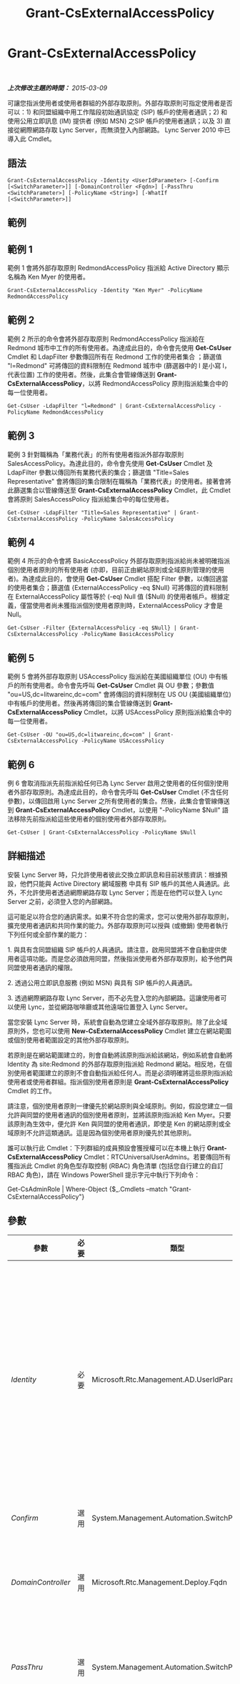 ﻿---
title: Grant-CsExternalAccessPolicy
TOCTitle: Grant-CsExternalAccessPolicy
ms:assetid: 451fef34-3021-4261-8494-b36420b04c82
ms:mtpsurl: https://technet.microsoft.com/zh-tw/library/Gg425942(v=OCS.15)
ms:contentKeyID: 49290769
ms.date: 08/10/2015
mtps_version: v=OCS.15
ms.translationtype: HT
---

# Grant-CsExternalAccessPolicy

 

_**上次修改主題的時間：** 2015-03-09_

可讓您指派使用者或使用者群組的外部存取原則。外部存取原則可指定使用者是否可以：1) 和同盟組織中用工作階段初始通訊協定 (SIP) 帳戶的使用者通訊；2) 和使用公用立即訊息 (IM) 提供者 (例如 MSN) 之SIP 帳戶的使用者通訊；以及 3) 直接從網際網路存取 Lync Server，而無須登入內部網路。 Lync Server 2010 中已導入此 Cmdlet。

## 語法

    Grant-CsExternalAccessPolicy -Identity <UserIdParameter> [-Confirm [<SwitchParameter>]] [-DomainController <Fqdn>] [-PassThru <SwitchParameter>] [-PolicyName <String>] [-WhatIf [<SwitchParameter>]]

## 範例

## 範例 1

範例 1 會將外部存取原則 RedmondAccessPolicy 指派給 Active Directory 顯示名稱為 Ken Myer 的使用者。

    Grant-CsExternalAccessPolicy -Identity "Ken Myer" -PolicyName RedmondAccessPolicy

## 範例 2

範例 2 所示的命令會將外部存取原則 RedmondAccessPolicy 指派給在 Redmond 城市中工作的所有使用者。為達成此目的，命令會先使用 **Get-CsUser** Cmdlet 和 LdapFilter 參數傳回所有在 Redmond 工作的使用者集合 ；篩選值 "l=Redmond" 可將傳回的資料限制在 Redmond 城市中 (篩選器中的 l 是小寫 l，代表位置) 工作的使用者。然後，此集合會管線傳送到 **Grant-CsExternalAccessPolicy**，以將 RedmondAccessPolicy 原則指派給集合中的每一位使用者。

    Get-CsUser -LdapFilter "l=Redmond" | Grant-CsExternalAccessPolicy -PolicyName RedmondAccessPolicy

## 範例 3

範例 3 針對職稱為「業務代表」的所有使用者指派外部存取原則 SalesAccessPolicy。為達此目的，命令會先使用 **Get-CsUser** Cmdlet 及 LdapFilter 參數以傳回所有業務代表的集合；篩選值 "Title=Sales Representative" 會將傳回的集合限制在職稱為「業務代表」的使用者。接著會將此篩選集合以管線傳送至 **Grant-CsExternalAccessPolicy** Cmdlet，此 Cmdlet 會將原則 SalesAccessPolicy 指派給集合中的每位使用者。

    Get-CsUser -LdapFilter "Title=Sales Representative" | Grant-CsExternalAccessPolicy -PolicyName SalesAccessPolicy

## 範例 4

範例 4 所示的命令會將 BasicAccessPolicy 外部存取原則指派給尚未被明確指派個別使用者原則的所有使用者 (亦即，目前正由網站原則或全域原則管理的使用者)。為達成此目的，會使用 **Get-CsUser** Cmdlet 搭配 Filter 參數，以傳回適當的使用者集合；篩選值 {ExternalAccessPolicy -eq $Null} 可將傳回的資料限制在 ExternalAccessPolicy 屬性等於 (-eq) Null 值 ($Null) 的使用者帳戶。根據定義，僅當使用者尚未獲指派個別使用者原則時，ExternalAccessPolicy 才會是 Null。

    Get-CsUser -Filter {ExternalAccessPolicy -eq $Null} | Grant-CsExternalAccessPolicy -PolicyName BasicAccessPolicy

## 範例 5

範例 5 會將外部存取原則 USAccessPolicy 指派給在美國組織單位 (OU) 中有帳戶的所有使用者。命令會先呼叫 **Get-CsUser** Cmdlet 與 OU 參數；參數值 "ou=US,dc=litwareinc,dc=com" 會將傳回的資料限制在 US OU (美國組織單位) 中有帳戶的使用者。然後再將傳回的集合管線傳送到 **Grant-CsExternalAccessPolicy** Cmdlet，以將 USAccessPolicy 原則指派給集合中的每一位使用者。

    Get-CsUser -OU "ou=US,dc=litwareinc,dc=com" | Grant-CsExternalAccessPolicy -PolicyName USAccessPolicy

## 範例 6

例 6 會取消指派先前指派給任何已為 Lync Server 啟用之使用者的任何個別使用者外部存取原則。為達成此目的，命令會先呼叫 **Get-CsUser** Cmdlet (不含任何參數)，以傳回啟用 Lync Server 之所有使用者的集合。然後，此集合會管線傳送到 **Grant-CsExternalAccessPolicy** Cmdlet，以使用 "-PolicyName $Null" 語法移除先前指派給這些使用者的個別使用者外部存取原則。

    Get-CsUser | Grant-CsExternalAccessPolicy -PolicyName $Null

## 詳細描述

安裝 Lync Server 時，只允許使用者彼此交換立即訊息和目前狀態資訊：根據預設，他們只能與 Active Directory 網域服務 中具有 SIP 帳戶的其他人員通訊。此外，不允許使用者透過網際網路存取 Lync Server；而是在他們可以登入 Lync Server 之前，必須登入您的內部網路。

這可能足以符合您的通訊需求。如果不符合您的需求，您可以使用外部存取原則，擴充使用者通訊和共同作業的能力。外部存取原則可以授與 (或撤銷) 使用者執行下列任何或全部作業的能力：

1\. 與具有含同盟組織 SIP 帳戶的人員通訊。請注意，啟用同盟將不會自動提供使用者這項功能。而是您必須啟用同盟，然後指派使用者外部存取原則，給予他們與同盟使用者通訊的權限。

2\. 透過公用立即訊息服務 (例如 MSN) 與具有 SIP 帳戶的人員通訊。

3\. 透過網際網路存取 Lync Server，而不必先登入您的內部網路。這讓使用者可以使用 Lync，並從網路咖啡廳或其他遠端位置登入 Lync Server。

當您安裝 Lync Server 時，系統會自動為您建立全域外部存取原則。除了此全域原則外，您也可以使用 **New-CsExternalAccessPolicy** Cmdlet 建立在網站範圍或個別使用者範圍設定的其他外部存取原則。

若原則是在網站範圍建立的，則會自動將該原則指派給該網站，例如系統會自動將 Identity 為 site:Redmond 的外部存取原則指派給 Redmond 網站。相反地，在個別使用者範圍建立的原則不會自動指派給任何人。而是必須明確將這些原則指派給使用者或使用者群組。指派個別使用者原則是 **Grant-CsExternalAccessPolicy** Cmdlet 的工作。

請注意，個別使用者原則一律優先於網站原則與全域原則。例如，假設您建立一個允許與同盟的使用者通訊的個別使用者原則，並將該原則指派給 Ken Myer。只要該原則為生效中，便允許 Ken 與同盟的使用者通訊，即使是 Ken 的網站原則或全域原則不允許這類通訊。這是因為個別使用者原則優先於其他原則。

誰可以執行此 Cmdlet：下列群組的成員預設會獲授權可以在本機上執行 **Grant-CsExternalAccessPolicy** Cmdlet：RTCUniversalUserAdmins。若要傳回所有獲指派此 Cmdlet 的角色型存取控制 (RBAC) 角色清單 (包括您自行建立的自訂 RBAC 角色)，請在 Windows PowerShell 提示字元中執行下列命令：

Get-CsAdminRole | Where-Object {$\_.Cmdlets –match "Grant-CsExternalAccessPolicy"}

## 參數


<table>
<colgroup>
<col style="width: 25%" />
<col style="width: 25%" />
<col style="width: 25%" />
<col style="width: 25%" />
</colgroup>
<thead>
<tr class="header">
<th>參數</th>
<th>必要</th>
<th>類型</th>
<th>說明</th>
</tr>
</thead>
<tbody>
<tr class="odd">
<td><p><em>Identity</em></p></td>
<td><p>必要</p></td>
<td><p>Microsoft.Rtc.Management.AD.UserIdParameter</p></td>
<td><p>要接受指派原則之使用者帳戶的 Identity。可以使用下列四種格式的其中一種來指定使用者識別：1) 使用者的 SIP 位址；2) 使用者的使用者主體名稱 (UPN)；3) 使用者的網域名稱和登入名稱，必須是「網域\登入」格式 (如 litwareinc\kenmyer)；4) 使用者的 Active Directory 顯示名稱 (如 Ken Myer)。也可以透過使用者的 Active Directory 辨別名稱來參考使用者識別。</p>
<p>此外，您在指定使用者 Identity 時，可以使用星號 (*) 萬用字元。例如，Identity &quot;* Smith&quot; 會傳回所有顯示名稱是以字串 &quot; Smith&quot; 結束的使用者。</p></td>
</tr>
<tr class="even">
<td><p><em>Confirm</em></p></td>
<td><p>選用</p></td>
<td><p>System.Management.Automation.SwitchParameter</p></td>
<td><p>在執行命令前先提示確認。</p></td>
</tr>
<tr class="odd">
<td><p><em>DomainController</em></p></td>
<td><p>選用</p></td>
<td><p>Microsoft.Rtc.Management.Deploy.Fqdn</p></td>
<td><p>允許在指派新原則時，指定要連線網域控制站的完整網域名稱 (FQDN)。若未指定此參數， <strong>Grant-CsExternalAccessPolicy</strong> Cmdlet 會先連線到第一個可用的網域控制站。</p></td>
</tr>
<tr class="even">
<td><p><em>PassThru</em></p></td>
<td><p>選用</p></td>
<td><p>System.Management.Automation.SwitchParameter</p></td>
<td><p>可讓您透過代表已指派原則的使用者之管線傳遞使用者物件。根據預設， <strong>Grant-CsExternalAccessPolicy</strong> Cmdlet 不會透過管線傳遞任何物件。</p></td>
</tr>
<tr class="odd">
<td><p><em>PolicyName</em></p></td>
<td><p>選用</p></td>
<td><p>System.String</p></td>
<td><p>要指派之原則的「名稱」。簡單來說，PolicyName 是原則 Identity 減去原則範圍 (&quot;tag:&quot;prefix)。例如，Identity 為 tag:Redmond 的原則，其 PolicyName 會等於 Redmond；Identity 為 tag:RedmondAccessPolicy 的原則，其 PolicyName 就等於 RedmondAccessPolicy。</p>
<p>若要取消指派先前指派給使用者的個別使用者原則，請將 PolicyName 參數設為 $Null。</p></td>
</tr>
<tr class="even">
<td><p><em>WhatIf</em></p></td>
<td><p>選用</p></td>
<td><p>System.Management.Automation.SwitchParameter</p></td>
<td><p>說明執行命令時若不實際執行命令的後果。</p></td>
</tr>
</tbody>
</table>


## 輸入類型

字串值或 Microsoft.Rtc.Management.ADConnect.Schema.ADUser 物件。 **Grant-CsExternalAccessPolicy** Cmdlet 會接受代表使用者帳戶 Identity 之字串值的管線傳送資料。Cmdlet 也接受管線傳送的使用者物件輸入。

## 傳回類型

根據預設， **Grant-CsExternalAccessPolicy** Cmdlet 不會傳回值或物件，但若是加入 PassThru 參數，將會傳回 Microsoft.Rtc.Management.ADConnect.Schema.OCSUserOrAppContact 物件的執行個體。

## 請參閱

#### 其他資源

[Get-CsExternalAccessPolicy](get-csexternalaccesspolicy.md)  
[New-CsExternalAccessPolicy](new-csexternalaccesspolicy.md)  
[Remove-CsExternalAccessPolicy](remove-csexternalaccesspolicy.md)  
[Set-CsExternalAccessPolicy](set-csexternalaccesspolicy.md)

